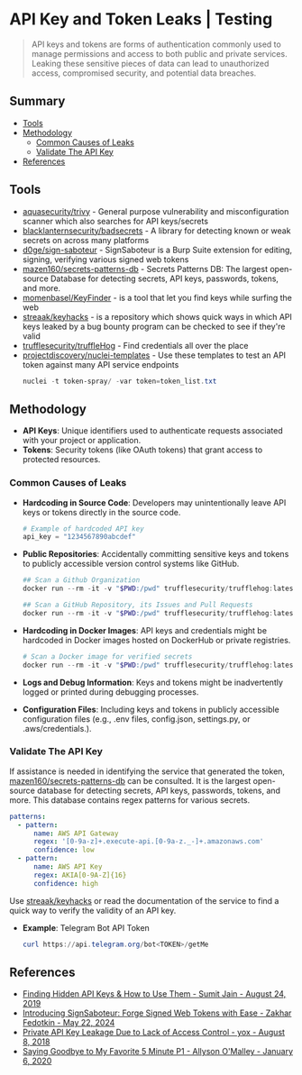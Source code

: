 # API Key and Token Leaks | Testing

> API keys and tokens are forms of authentication commonly used to manage permissions and access to both public and private services. Leaking these sensitive pieces of data can lead to unauthorized access, compromised security, and potential data breaches.

## Summary

- [Tools](#tools)
- [Methodology](#exploit)
    - [Common Causes of Leaks](#common-causes-of-leaks)
    - [Validate The API Key](#validate-the-api-key)
- [References](#references)


## Tools

- [aquasecurity/trivy](https://github.com/aquasecurity/trivy) - General purpose vulnerability and misconfiguration scanner which also searches for API keys/secrets
- [blacklanternsecurity/badsecrets](https://github.com/blacklanternsecurity/badsecrets) - A library for detecting known or weak secrets on across many platforms
- [d0ge/sign-saboteur](https://github.com/d0ge/sign-saboteur) - SignSaboteur is a Burp Suite extension for editing, signing, verifying various signed web tokens
- [mazen160/secrets-patterns-db](https://github.com/mazen160/secrets-patterns-db) - Secrets Patterns DB: The largest open-source Database for detecting secrets, API keys, passwords, tokens, and more.
- [momenbasel/KeyFinder](https://github.com/momenbasel/KeyFinder) - is a tool that let you find keys while surfing the web
- [streaak/keyhacks](https://github.com/streaak/keyhacks) - is a repository which shows quick ways in which API keys leaked by a bug bounty program can be checked to see if they're valid
- [trufflesecurity/truffleHog](https://github.com/trufflesecurity/truffleHog) - Find credentials all over the place
- [projectdiscovery/nuclei-templates](https://github.com/projectdiscovery/nuclei-templates) - Use these templates to test an API token against many API service endpoints
    ```powershell
    nuclei -t token-spray/ -var token=token_list.txt
    ```


## Methodology

* **API Keys**: Unique identifiers used to authenticate requests associated with your project or application.
* **Tokens**: Security tokens (like OAuth tokens) that grant access to protected resources.
     
### Common Causes of Leaks

* **Hardcoding in Source Code**: Developers may unintentionally leave API keys or tokens directly in the source code.

    ```py     
    # Example of hardcoded API key
    api_key = "1234567890abcdef"
    ```

* **Public Repositories**: Accidentally committing sensitive keys and tokens to publicly accessible version control systems like GitHub.

    ```ps1
    ## Scan a Github Organization
    docker run --rm -it -v "$PWD:/pwd" trufflesecurity/trufflehog:latest github --org=trufflesecurity
    
    ## Scan a GitHub Repository, its Issues and Pull Requests
    docker run --rm -it -v "$PWD:/pwd" trufflesecurity/trufflehog:latest github --repo https://github.com/trufflesecurity/test_keys --issue-comments --pr-comments
    ```

* **Hardcoding in Docker Images**: API keys and credentials might be hardcoded in Docker images hosted on DockerHub or private registries.

    ```ps1
    # Scan a Docker image for verified secrets
    docker run --rm -it -v "$PWD:/pwd" trufflesecurity/trufflehog:latest docker --image trufflesecurity/secrets
    ```

* **Logs and Debug Information**: Keys and tokens might be inadvertently logged or printed during debugging processes.

* **Configuration Files**: Including keys and tokens in publicly accessible configuration files (e.g., .env files, config.json, settings.py, or .aws/credentials.).


### Validate The API Key

If assistance is needed in identifying the service that generated the token, [mazen160/secrets-patterns-db](https://github.com/mazen160/secrets-patterns-db) can be consulted. It is the largest open-source database for detecting secrets, API keys, passwords, tokens, and more. This database contains regex patterns for various secrets.

```yaml
patterns:
  - pattern:
      name: AWS API Gateway
      regex: '[0-9a-z]+.execute-api.[0-9a-z._-]+.amazonaws.com'
      confidence: low
  - pattern:
      name: AWS API Key
      regex: AKIA[0-9A-Z]{16}
      confidence: high
```

Use [streaak/keyhacks](https://github.com/streaak/keyhacks) or read the documentation of the service to find a quick way to verify the validity of an API key.

* **Example**: Telegram Bot API Token

    ```ps1
    curl https://api.telegram.org/bot<TOKEN>/getMe
    ```


## References

* [Finding Hidden API Keys & How to Use Them - Sumit Jain - August 24, 2019](https://web.archive.org/web/20191012175520/https://medium.com/@sumitcfe/finding-hidden-api-keys-how-to-use-them-11b1e5d0f01d)
* [Introducing SignSaboteur: Forge Signed Web Tokens with Ease - Zakhar Fedotkin - May 22, 2024](https://portswigger.net/research/introducing-signsaboteur-forge-signed-web-tokens-with-ease)
* [Private API Key Leakage Due to Lack of Access Control - yox - August 8, 2018](https://hackerone.com/reports/376060)
* [Saying Goodbye to My Favorite 5 Minute P1 - Allyson O'Malley - January 6, 2020](https://www.allysonomalley.com/2020/01/06/saying-goodbye-to-my-favorite-5-minute-p1/)
